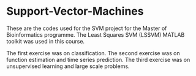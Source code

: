 # Support-Vector-Machines
These are the codes used for the SVM project for the Master of Bioinformatics programme. The Least Squares SVM (LSSVM) MATLAB toolkit was used in this course. 

The first exercise was on classification.
The second exercise was on function estimation and time series prediction.
The third exercise was on unsupervised learning and large scale problems.
